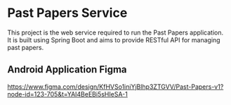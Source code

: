# Past Papers Service
This project is the web service required to run the Past Papers application. It is built using Spring Boot and aims to provide RESTful API for managing past papers.

## Android Application Figma
https://www.figma.com/design/KfHVSo1iniYjBlhp3ZTGVV/Past-Papers-v1?node-id=123-705&t=YAI4BeEBi5sHIeSA-1



